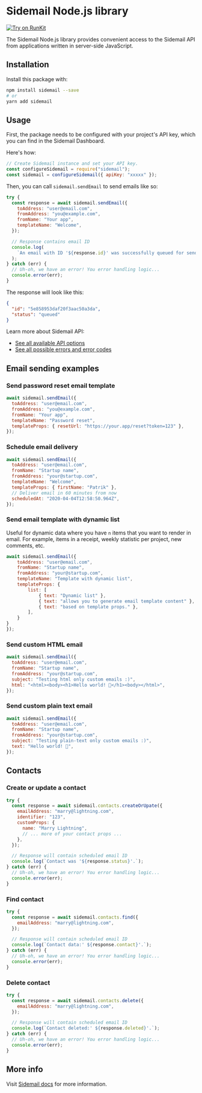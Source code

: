# Sidemail Node.js library

[![Try on RunKit](https://badgen.net/badge/try%20on%20runkit/sidemail/0090f0)](https://npm.runkit.com/sidemail)

The Sidemail Node.js library provides convenient access to the Sidemail API from applications written in server-side JavaScript.

## Installation

Install this package with:

```sh
npm install sidemail --save
# or
yarn add sidemail
```

## Usage

First, the package needs to be configured with your project's API key, which you can find in the Sidemail Dashboard.

Here's how:

```javascript
// Create Sidemail instance and set your API key.
const configureSidemail = require("sidemail");
const sidemail = configureSidemail({ apiKey: "xxxxx" });
```

Then, you can call `sidemail.sendEmail` to send emails like so:

```javascript
try {
  const response = await sidemail.sendEmail({
    toAddress: "user@email.com",
    fromAddress: "you@example.com",
    fromName: "Your app",
    templateName: "Welcome",
  });

  // Response contains email ID
  console.log(
    `An email with ID '${response.id}' was successfully queued for sending. :)`
  );
} catch (err) {
  // Uh-oh, we have an error! You error handling logic...
  console.error(err);
}
```

The response will look like this:

```json
{
  "id": "5e858953daf20f3aac50a3da",
  "status": "queued"
}
```

Learn more about Sidemail API:

- [See all available API options](https://sidemail.io/docs/send-transactional-emails#discover-all-available-api-parameters)
- [See all possible errors and error codes](https://sidemail.io/docs/send-transactional-emails#api-errors)

## Email sending examples

### Send password reset email template

```javascript
await sidemail.sendEmail({
  toAddress: "user@email.com",
  fromAddress: "you@example.com",
  fromName: "Your app",
  templateName: "Password reset",
  templateProps: { resetUrl: "https://your.app/reset?token=123" },
});
```

### Schedule email delivery

```javascript
await sidemail.sendEmail({
  toAddress: "user@email.com",
  fromName: "Startup name",
  fromAddress: "your@startup.com",
  templateName: "Welcome",
  templateProps: { firstName: "Patrik" },
  // Deliver email in 60 minutes from now
  scheduledAt: "2020-04-04T12:58:50.964Z",
});
```

### Send email template with dynamic list

Useful for dynamic data where you have `n` items that you want to render in email. For example, items in a receipt, weekly statistic per project, new comments, etc.

```javascript
await sidemail.sendEmail({
    toAddress: "user@email.com",
    fromName: "Startup name",
    fromAddress: "your@startup.com",
    templateName: "Template with dynamic list",
    templateProps: {
        list: [
            { text: "Dynamic list" },
            { text: "allows you to generate email template content" },
            { text: "based on template props." },
        ],
    }
}
});
```

### Send custom HTML email

```javascript
await sidemail.sendEmail({
  toAddress: "user@email.com",
  fromName: "Startup name",
  fromAddress: "your@startup.com",
  subject: "Testing html only custom emails :)",
  html: "<html><body><h1>Hello world! 👋</h1><body></html>",
});
```

### Send custom plain text email

```javascript
await sidemail.sendEmail({
  toAddress: "user@email.com",
  fromName: "Startup name",
  fromAddress: "your@startup.com",
  subject: "Testing plain-text only custom emails :)",
  text: "Hello world! 👋",
});
```

## Contacts

### Create or update a contact

```javascript
try {
  const response = await sidemail.contacts.createOrUpate({
    emailAddress: "marry@lightning.com",
    identifier: "123",
    customProps: {
      name: "Marry Lightning",
      // ... more of your contact props ...
    },
  });

  // Response will contain scheduled email ID
  console.log(`Contact was '${response.status}'.`);
} catch (err) {
  // Uh-oh, we have an error! You error handling logic...
  console.error(err);
}
```

### Find contact

```javascript
try {
  const response = await sidemail.contacts.find({
    emailAddress: "marry@lightning.com",
  });

  // Response will contain scheduled email ID
  console.log(`Contact data:' ${response.contact}'.`);
} catch (err) {
  // Uh-oh, we have an error! You error handling logic...
  console.error(err);
}
```

### Delete contact

```javascript
try {
  const response = await sidemail.contacts.delete({
    emailAddress: "marry@lightning.com",
  });

  // Response will contain scheduled email ID
  console.log(`Contact deleted:' ${response.deleted}'.`);
} catch (err) {
  // Uh-oh, we have an error! You error handling logic...
  console.error(err);
}
```

## More info

Visit [Sidemail docs](https://sidemail.io/docs/) for more information.
